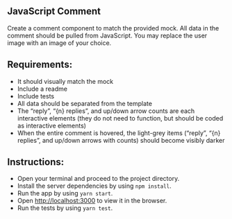 ## JavaScript Comment

Create a comment component to match the provided mock. All data in the comment should be pulled from JavaScript. You may replace the user image with an image of your choice.

## Requirements:

- It should visually match the mock
- Include a readme
- Include tests
- All data should be separated from the template
- The “reply”, “{n} replies”, and up/down arrow counts are each interactive elements (they do not need to function, but should be coded as interactive elements)
- When the entire comment is hovered, the light-grey items (“reply”, “{n} replies”, and up/down arrows with counts) should become visibly darker

## Instructions:

- Open your terminal and proceed to the project directory.
- Install the server dependencies by using `npm install`.
- Run the app by using `yarn start`.
- Open [http://localhost:3000](http://localhost:3000) to view it in the browser.
- Run the tests by using `yarn test`.
